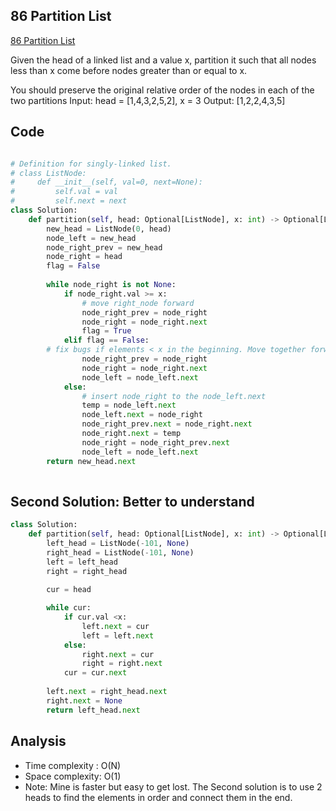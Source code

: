 ## 86 Partition List
[86 Partition List](https://leetcode.com/problems/partition-list/)

Given the head of a linked list and a value x, partition it such that all nodes less than x come before nodes greater than or equal to x.

You should preserve the original relative order of the nodes in each of the two partitions
Input: head = [1,4,3,2,5,2], x = 3
Output: [1,2,2,4,3,5]

## Code
```python

# Definition for singly-linked list.
# class ListNode:
#     def __init__(self, val=0, next=None):
#         self.val = val
#         self.next = next
class Solution:
    def partition(self, head: Optional[ListNode], x: int) -> Optional[ListNode]:
        new_head = ListNode(0, head)
        node_left = new_head
        node_right_prev = new_head
        node_right = head
        flag = False
        
        while node_right is not None:
            if node_right.val >= x:
                # move right_node forward
                node_right_prev = node_right
                node_right = node_right.next
                flag = True
            elif flag == False:
		# fix bugs if elements < x in the beginning. Move together forward
                node_right_prev = node_right
                node_right = node_right.next
                node_left = node_left.next
            else:
                # insert node_right to the node_left.next
                temp = node_left.next
                node_left.next = node_right
                node_right_prev.next = node_right.next
                node_right.next = temp
                node_right = node_right_prev.next
                node_left = node_left.next
        return new_head.next
        
```
## Second Solution: Better to understand
```python
class Solution:
    def partition(self, head: Optional[ListNode], x: int) -> Optional[ListNode]:
        left_head = ListNode(-101, None)
        right_head = ListNode(-101, None)
        left = left_head
        right = right_head
        
        cur = head

        while cur:
            if cur.val <x:
                left.next = cur
                left = left.next
            else:
                right.next = cur
                right = right.next
            cur = cur.next
        
        left.next = right_head.next
        right.next = None
        return left_head.next

```
## Analysis
- Time complexity : O(N)
- Space complexity: O(1)
- Note: Mine is faster but easy to get lost. The Second solution is to use 2 heads to find the elements in order and connect them in the end.

